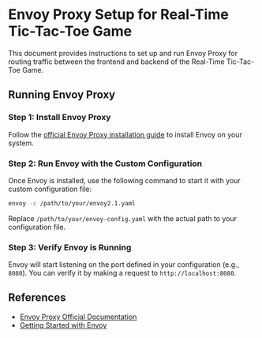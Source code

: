 # Envoy Proxy Setup for Real-Time Tic-Tac-Toe Game

This document provides instructions to set up and run Envoy Proxy for routing traffic between the frontend and backend of the Real-Time Tic-Tac-Toe Game.

## Running Envoy Proxy

### Step 1: Install Envoy Proxy

Follow the [official Envoy Proxy installation guide](https://www.envoyproxy.io/docs/envoy/latest/start/install) to install Envoy on your system.

### Step 2: Run Envoy with the Custom Configuration

Once Envoy is installed, use the following command to start it with your custom configuration file:

```bash
envoy -c /path/to/your/envoy2.1.yaml
```

Replace `/path/to/your/envoy-config.yaml` with the actual path to your configuration file.

### Step 3: Verify Envoy is Running

Envoy will start listening on the port defined in your configuration (e.g., `8080`). You can verify it by making a request to `http://localhost:8080`.

## References

- [Envoy Proxy Official Documentation](https://www.envoyproxy.io/docs/envoy/latest/)
- [Getting Started with Envoy](https://www.envoyproxy.io/docs/envoy/latest/start/quick-start)

